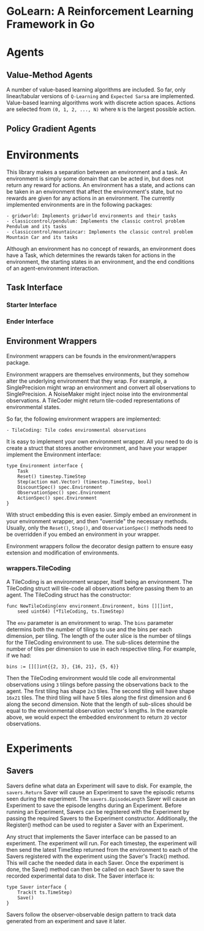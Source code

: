# GoLearn: A Reinforcement Learning Framework in Go

# Agents
## Value-Method Agents
A number of value-based learning algorithms are included. So far, only
linear/tabular versions of `Q-Learning` and `Expected Sarsa` are implemented.
Value-based learning algorithms work with discrete action spaces. Actions
are selected from `(0, 1, 2, ..., N)` where `N` is the largest possible
action.

## Policy Gradient Agents
# Environments
This library makes a separation between an environment and a task. An
environment is simply some domain that can be acted in, but does not
return any reward for actions. An environment has a state, and actions
can be taken in an environment that affect the environment's state, but
no rewards are given for any actions in an environment. The currently
implemented environments are in the following packages:
```
- gridworld: Implements gridworld environments and their tasks
- classiccontrol/pendulum: Implements the classic control problem
Pendulum and its tasks
- classiccontrol/mountaincar: Implements the classic control problem
Mountain Car and its tasks
```

Although an environment has no concept of rewards, an environment does
have a Task, which determines the rewards taken for actions in the
environment, the starting states in an environment, and the end conditions
of an agent-environment interaction.

## Task Interface
### Starter Interface
### Ender Interface
## Environment Wrappers
Environment wrappers can be founds in the environment/wrappers package.

Environment wrappers are themselves environments, but they somehow alter
the underlying environment that they wrap. For example, a SinglePrecision
might wrap an environment and convert all observations to SinglePrecision.
A NoiseMaker might inject noise into the environmental observations. A
TileCoder might return tile-coded representations of environmental states.

So far, the following environment wrappers are implemented:
```
- TileCoding: Tile codes environmental observations
```

It is easy to implement your own environment wrapper. All you need to do
is create a struct that stores another environment, and have your
wrapper implement the Environment interface:
```
type Environment interface {
	Task
	Reset() timestep.TimeStep
	Step(action mat.Vector) (timestep.TimeStep, bool)
	DiscountSpec() spec.Environment
	ObservationSpec() spec.Environment
	ActionSpec() spec.Environment
}
```
With struct embedding this is even easier. Simply embed an environment in
your environment wrapper, and then "override" the necessary methods. Usually,
only the `Reset()`, `Step()`, and `ObservationSpec()` methods need to
be overridden if you embed an environment in your wrapper.

Environment wrappers follow the decorator design pattern to ensure
easy extension and modification of environments.

### wrappers.TileCoding
A TileCoding is an environment wrapper, itself being an environment.
The TileCoding struct will tile-code all observations before passing
them to an agent. The TileCoding struct has the constructor:
```
func NewTileCoding(env environment.Environment, bins [][]int,
	seed uint64) (*TileCoding, ts.TimeStep)
```
The `env` parameter is an environment to wrap. The `bins` parameter
determins both the number of tilings to use and the bins per each
dimension, per tiling. The length of the outer slice is the number of
tilings for the TileCoding environment to use. The sub-slices determine
the number of tiles per dimension to use in each respective tiling.
For example, if we had:
```
bins := [][]int{{2, 3}, {16, 21}, {5, 6}}
```
Then the TileCoding environment would tile code all environmental
observations using `3` tilings before passing the observations back to
the agent. The first tiling has shape `2x3` tiles. The second tiling
will have shape `16x21` tiles. The third tiling will have 5 tiles
along the first dimension and 6 along the second dimension. Note that
the length of sub-slices should be equal to the environmental
observation vector's lengths. In the example above, we would expect the
embedded environment to return `2D` vector observations.

# Experiments
## Savers
Savers define what data an Experiment will save to disk. For example,
the `savers.Return` Saver will cause an Experiment to save the episodic
returns seen during the experiment. The `savers.EpisodeLength` Saver
will cause an Experiment to save the episode lengths during an
Experiment. Before running an Experiment, Savers can be registered
with the Experiment by passing the required Savers to the Experiment
constructor. Additionally, the Register() method can be used to
register a Saver with an Experiment.

Any struct that implements the Saver interface can be passed to an
experiment. The experiment will run. For each timestep, the experiment
will then send the latest TimeStep returned from the environment to
each of the Savers registered with the experiment using the Saver's
Track() method. This will cache the needed data in each Saver. Once
the experiment is done, the Save() method can then be called on each
Saver to save the recorded experimental data to disk. The Saver interface
is:
```
type Saver interface {
	Track(t ts.TimeStep)
	Save()
}
```
Savers follow the observer-observable design pattern to track data
generated from an experiment and save it later.
